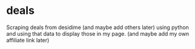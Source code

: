 # deals
Scraping deals from desidime (and maybe add others later) using python and using that data to display those in my page. (and maybe add my own affiliate link later) 
